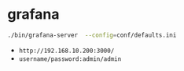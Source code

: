 # grafana


```sh
./bin/grafana-server  --config=conf/defaults.ini


```

- `http://192.168.10.200:3000/`
- `username/password:admin/admin`


